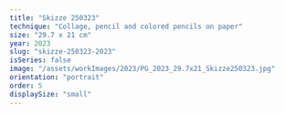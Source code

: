 ```yaml
---
title: "Skizze 250323"
technique: "Collage, pencil and colored pencils on paper"
size: "29.7 x 21 cm"
year: 2023
slug: "skizze-250323-2023"
isSeries: false
image: "/assets/workImages/2023/PG_2023_29.7x21_Skizze250323.jpg"
orientation: "portrait"
order: 5
displaySize: "small"
---
```

